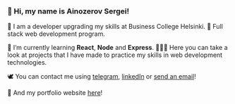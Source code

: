 ### 🥷 Hi, my name is Ainozerov Sergei!

🌿 I am a developer upgrading my skills at Business College Helsinki.
💎 Full stack web development program.

📕 I’m currently learning **React**, **Node** and **Express**.
🕵🏼‍♂️ Here you can take a look at projects that I have made to practice my skills in web development technologies.

🕊 You can contact me using <a href='https://t.me/ainozerie'>telegram</a>, <a href = "https://www.linkedin.com/in/ainozerie/">linkedIn</a> or <a href = "mailto: ainozerie.prod@gmail.com">send an email</a>!

🏓 And my portfolio website <a href='https://ainozerov-sergei-mauve.vercel.app'>here</a>!
